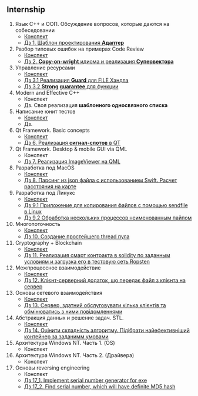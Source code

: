 ## Internship

1. Язык С++ и ООП. Обсуждение вопросов, которые даются на собеседовании
    + [Конспект](part1/)
    + [Дз 1. Шаблон проектирования **Адаптер**](part1/dz_1/)
2. Разбор типовых ошибок на примерах Code Review
    + [Конспект](part2/)
    + [Дз 2. **Сopy-on-wright** идиома и реализация **Супервектора**](part2/dz_2/)
3. Управление ресурсами
    + [Конспект](part3/)
    + [Дз 3.1 Реализация **Guard** для FILE Хэндла](part3/dz_3/)
    + [Дз 3.2 **Strong guarantee** для функции](part3/dz_3/)
4. Modern and Effective C++
    + Конспект
    + Дз. Своя реализация **шаблонного односвязного списка**
5. Написание юнит тестов
    + [Конспект](part5/)
    + Дз. 
6. Qt Framework. Basic concepts
    + [Конспект](part6/)
    + [Дз 6. Реализация **сигнал-слотов** в QT](part6/dz_6/)
7. Qt Framework. Desktop & mobile GUI via QML
    + Конспект
    + [Дз 7. Реализация ImageViewer на QML](part7/dz_7/)
8. Разработка под MacOS
    + [Конспект](part8/)
    + [Дз 8. Парсинг из json файла с использованием Swift. Расчет расстояния на карте ](part8/dz_8/)
9. Разработка под Линукс
    + [Конспект](part9/)
    + [Дз 9.1 Приложение для копирования файлов с помощью sendfile в Linux](part9/dz_9/)
    + [Дз 9.2 Обработка нескольких процессов неименованным пайпом](part9/dz_9/)
10. Многопоточность
    + [Конспект](part10/)
    + [Дз 10. Создание простейшего thread пула](part10/dz_10/)
11. Cryptography + Blockchain
    + [Конспект](part11/)
    + [Дз 11. Реализация смарт контракта в solidity по заданным условиям и загрузка его в тестовую сеть Ropsten](part11/dz_11/)
12. Межпроцессное взаимодействие
    + [Конспект](part12/)
    + [Дз 12. Клієнт-серверний додаток, що передає файл з клієнта на сервер](part12/dz_12/)
13. Основы сетевого взаимодействия
    + [Конспект](part13/)
    + [Дз 13. Сервер, здатний обслуговувати кілька клієнтів та обмінюватись з ними повідомленнями](part13/dz_13/)
14. Абстракция данных и решение задач. STL.
    + [Конспект](part14/)
    + [Дз 14. Оцінити складність алгоритму. Підібрати найефективніший контейнер за заданимм умовами](part14/dz_14/)
15. Архитектура Windows NT. Часть 1. (OS)
    + Конспект
16. Архитектура Windows NT. Часть 2. (Драйвера)
    + Конспект
17. Основы reversing engineering
    + Конспект
    + [Дз 17_1. Implement serial number generator for exe](part17/dz_17/)
    + [Дз 17_2. Find serial number, which will have definite MD5 hash](part17/dz_17/)
